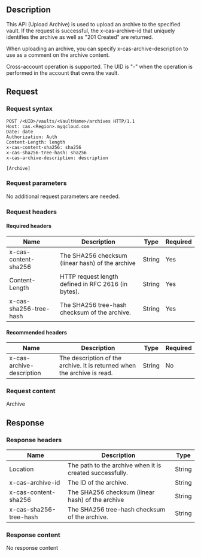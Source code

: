 ## Description

This API (Upload Archive) is used to upload an archive to the specified vault. If the request is successful, the x-cas-archive-id that uniquely identifies the archive as well as "201 Created" are returned.

When uploading an archive, you can specify x-cas-archive-description to use as a comment on the archive content.

Cross-account operation is supported. The UID is "-" when the operation is performed in the account that owns the vault.

## Request

### Request syntax

```http
POST /<UID>/vaults/<VaultName>/archives HTTP/1.1
Host: cas.<Region>.myqcloud.com
Date: date
Authorization: Auth
Content-Length: length
x-cas-content-sha256: sha256
x-cas-sha256-tree-hash: sha256
x-cas-archive-description: description

[Archive]
```

### Request parameters

No additional request parameters are needed.

### Request headers

#### Required headers

| Name | Description | Type | Required |
| ---------------------- | ------------------------------ | ------ | ---- |
| x-cas-content-sha256 | The SHA256 checksum (linear hash) of the archive | String | Yes |
| Content-Length | HTTP request length defined in RFC 2616 (in bytes). | String | Yes |
| x-cas-sha256-tree-hash | The SHA256 tree-hash checksum of the archive. | String | Yes |

#### Recommended headers

| Name | Description | Type | Required |
| ------------------------- | ---------------------------- | ------ | ---- |
| x-cas-archive-description | The description of the archive. It is returned when the archive is read. | String | No    |

### Request content

Archive

## Response

### Response headers

| Name | Description | Type |
| ---------------------- | ------------------- | ------ |
| Location | The path to the archive when it is created successfully. | String |
| x-cas-archive-id | The ID of the archive. | String |
| x-cas-content-sha256 | The SHA256 checksum (linear hash) of the archive | String |
| x-cas-sha256-tree-hash | The SHA256 tree-hash checksum of the archive. | String |

### Response content

No response content

